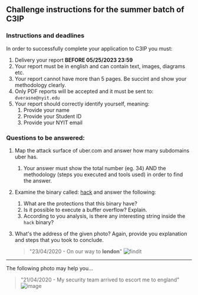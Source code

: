 ## Challenge instructions for the summer batch of C3IP

### Instructions and deadlines
In order to successfully complete your application to C3IP you must:
1. Delivery your report  **BEFORE 05/25/2023 23:59**
2. Your report must be in english and can contain text, images, diagrams etc.
3. Your report cannot have more than 5 pages. Be succint and  show your methodology clearly.
4. Only PDF reports will be  accepted and it must be sent  to: `dverasne@nyit.edu`
5. Your report should correctly identify yourself, meaning:
    1. Provide your name
    2. Provide your Student ID
    3. Provide your NYIT email 

### Questions to be answered:
1.  Map the attack surface of uber.com and answer how many subdomains uber has.
    1. Your answer must show the total number (eg. 34) AND the methodology (steps you executed  and tools used) in order to  find the answer.
2. Examine the binary called: [hack](https://github.com/C3IP/Application-and-challenges/blob/main/hack) and answer the following:
    1. What are the protections that this  binary have?
    2. Is it possible to execute a buffer overflow? Explain.
    3. According  to you analysis, is there any interesting string inside the `hack` binary?
    
3. What's the address of the given photo? Again, provide you explanation and steps that  you took to conclude.
    > "23/04/2020 - On our way to **london**"
    > ![findit](https://github.com/C3IP/Application-and-challenges/assets/125914597/711aecf5-2283-48ea-a8e8-ea6b7f5c02e1)





***
The following photo may help you...
>  "21/04/2020 - My security team arrived to escort me to england" 
>  ![image](https://github.com/C3IP/Application-and-challenges/assets/125914597/423b2817-826a-41b7-b974-84e51f94c07d)
